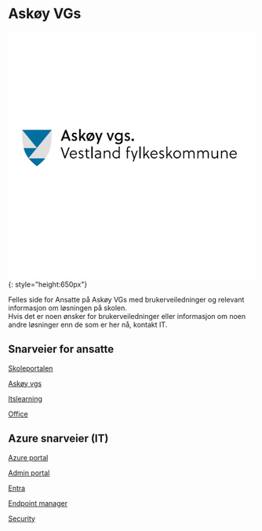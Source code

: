# Askøy VGs
![auto1](\img\askoy-logo.png){: style="height:650px"}

Felles side for Ansatte på Askøy VGs med brukerveiledninger og relevant informasjon om løsningen på skolen.  
Hvis det er noen ønsker for brukerveiledninger eller informasjon om noen andre løsninger enn de som er her nå, kontakt IT.  

## Snarveier for ansatte

[Skoleportalen](https://www.skoleportalen.no/)  

[Askøy vgs](https://www.askoy.vgs.no/)  

[Itslearning](https://vlfk.itslearning.com/) 

[Office](https://office.com)

## Azure snarveier (IT)

[Azure portal](https://portal.azure.com)

[Admin portal](https://admin.microsoft.com)

[Entra](https://entra.microsoft.com/)

[Endpoint manager](https://endpoint.microsoft.com/)

[Security](https://security.microsoft.com/)
